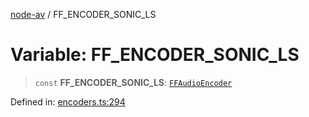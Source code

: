 [node-av](../globals.md) / FF\_ENCODER\_SONIC\_LS

# Variable: FF\_ENCODER\_SONIC\_LS

> `const` **FF\_ENCODER\_SONIC\_LS**: [`FFAudioEncoder`](../type-aliases/FFAudioEncoder.md)

Defined in: [encoders.ts:294](https://github.com/seydx/av/blob/f8631fc881b394300b1479f511d55cf1c370a87f/src/constants/encoders.ts#L294)
